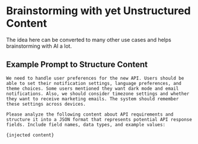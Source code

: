 # Brainstorming with yet Unstructured Content

The idea here can be converted to many other use cases and helps brainstorming with AI a lot.

## Example Prompt to Structure Content

```
We need to handle user preferences for the new API. Users should be able to set their notification settings, language preferences, and theme choices. Some users mentioned they want dark mode and email notifications. Also, we should consider timezone settings and whether they want to receive marketing emails. The system should remember these settings across devices.

Please analyze the following content about API requirements and structure it into a JSON format that represents potential API response fields. Include field names, data types, and example values:

{injected content}
```
